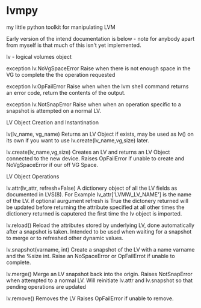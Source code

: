 lvmpy
=====
my little python toolkit for manipulating LVM

Early version of the intend documentation is below - note for anybody apart from myself is that  much of this isn't yet implemented.

lv - logical volumes object

exception lv.NoVgSpaceError
  Raise when there is not enough space in the VG to complete the the operation requested

exception lv.OpFailError
  Raise when when the lvm shell command returns an error code, return the contents of the output.

exception lv.NotSnapError
  Raise when when an operation specific to a snapshot is attempted on a normal LV.

LV Object Creation and Instantination

lv(lv_name, vg_name)
  Returns an LV Object if exists, may be used as lv() on its own if you want to use lv.create(lv_name,vg,size) later.

lv.create(lv_name,vg,size)
  Creates an LV and returns an LV Object connected to the new device.
  Raises OpFailError if unable to create and NoVgSpaceError if our off VG Space.

LV Object Operations

lv.attr(lv_attr, refresh=False)
  A dictionery object of all the LV fields as documented in LVS(8). For Example lv_attr['LVMW_LV_NAME'] is the name of the LV.
  if optional aurgument refresh is True the dictonery returned will be updated before returning the attribute specified at all 
  other times the dictionery returned is caputered the first time the lv object is imported.

lv.reload()
  Reload the attributes stored by underlying LV, done automatically after a snapshot is taken. 
  Intended to be used when waiting for a snapshot to merge or to refreshed other dynamic values.

lv.snapshot(varname, int)
  Create a snapshot of the LV with a name varname and the %size int.
  Raise an NoSpaceError or OpFailErrot if unable to complete.

lv.merge()
  Merge an LV snapshot back into the origin.
  Raises NotSnapError when attempted to a normal LV.
  Will reinitiate lv.attr and lv.snapshot so that pending operations are updated

lv.remove()
  Removes the LV 
  Raises OpFailError if unable to remove.
